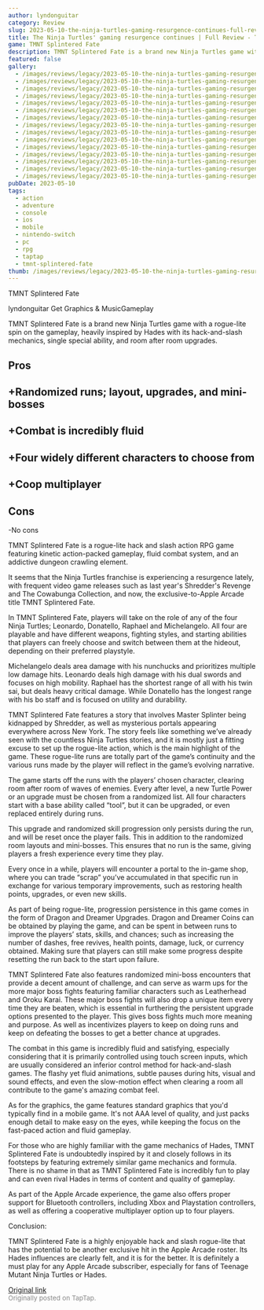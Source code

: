 ```yaml
---
author: lyndonguitar
category: Review
slug: 2023-05-10-the-ninja-turtles-gaming-resurgence-continues-full-review-tmnt-splintered-fate
title: The Ninja Turtles' gaming resurgence continues | Full Review - TMNT Splintered Fate
game: TMNT Splintered Fate
description: TMNT Splintered Fate is a brand new Ninja Turtles game with a rogue-lite spin on the gameplay, heavily inspired by Hades with its hack-and-slash mechanics, single special ability, and room after room upgrades.
featured: false
gallery:
  - /images/reviews/legacy/2023-05-10-the-ninja-turtles-gaming-resurgence-continues--full-review---tmnt-splintered-fate-0.avif
  - /images/reviews/legacy/2023-05-10-the-ninja-turtles-gaming-resurgence-continues--full-review---tmnt-splintered-fate-1.avif
  - /images/reviews/legacy/2023-05-10-the-ninja-turtles-gaming-resurgence-continues--full-review---tmnt-splintered-fate-2.avif
  - /images/reviews/legacy/2023-05-10-the-ninja-turtles-gaming-resurgence-continues--full-review---tmnt-splintered-fate-3.avif
  - /images/reviews/legacy/2023-05-10-the-ninja-turtles-gaming-resurgence-continues--full-review---tmnt-splintered-fate-4.avif
  - /images/reviews/legacy/2023-05-10-the-ninja-turtles-gaming-resurgence-continues--full-review---tmnt-splintered-fate-5.avif
  - /images/reviews/legacy/2023-05-10-the-ninja-turtles-gaming-resurgence-continues--full-review---tmnt-splintered-fate-6.avif
  - /images/reviews/legacy/2023-05-10-the-ninja-turtles-gaming-resurgence-continues--full-review---tmnt-splintered-fate-7.avif
  - /images/reviews/legacy/2023-05-10-the-ninja-turtles-gaming-resurgence-continues--full-review---tmnt-splintered-fate-8.avif
  - /images/reviews/legacy/2023-05-10-the-ninja-turtles-gaming-resurgence-continues--full-review---tmnt-splintered-fate-9.avif
  - /images/reviews/legacy/2023-05-10-the-ninja-turtles-gaming-resurgence-continues--full-review---tmnt-splintered-fate-10.avif
  - /images/reviews/legacy/2023-05-10-the-ninja-turtles-gaming-resurgence-continues--full-review---tmnt-splintered-fate-11.avif
  - /images/reviews/legacy/2023-05-10-the-ninja-turtles-gaming-resurgence-continues--full-review---tmnt-splintered-fate-12.avif
  - /images/reviews/legacy/2023-05-10-the-ninja-turtles-gaming-resurgence-continues--full-review---tmnt-splintered-fate-13.avif
  - /images/reviews/legacy/2023-05-10-the-ninja-turtles-gaming-resurgence-continues--full-review---tmnt-splintered-fate-14.avif
pubDate: 2023-05-10
tags:
  - action
  - adventure
  - console
  - ios
  - mobile
  - nintendo-switch
  - pc
  - rpg
  - taptap
  - tmnt-splintered-fate
thumb: /images/reviews/legacy/2023-05-10-the-ninja-turtles-gaming-resurgence-continues--full-review---tmnt-splintered-fate-0.avif
---
```


TMNT Splintered Fate

lyndonguitar
Get
Graphics & MusicGameplay

TMNT Splintered Fate is a brand new Ninja Turtles game with a rogue-lite spin on the gameplay, heavily inspired by Hades with its hack-and-slash mechanics, single special ability, and room after room upgrades.




## Pros



## +Randomized runs; layout, upgrades, and mini-bosses


## +Combat is incredibly fluid


## +Four widely different characters to choose from


## +Coop multiplayer




## Cons


-No cons

TMNT Splintered Fate is a rogue-lite hack and slash action RPG game featuring kinetic action-packed gameplay, fluid combat system, and an addictive dungeon crawling element.

It seems that the Ninja Turtles franchise is experiencing a resurgence lately, with frequent video game releases such as last year's Shredder's Revenge and The Cowabunga Collection, and now, the exclusive-to-Apple Arcade title TMNT Splintered Fate.

In TMNT Splintered Fate, players will take on the role of any of the four Ninja Turtles; Leonardo, Donatello, Raphael and Michelangelo. All four are playable and have different weapons, fighting styles, and starting abilities that players can freely choose and switch between them at the hideout, depending on their preferred playstyle.

Michelangelo deals area damage with his nunchucks and prioritizes multiple low damage hits. Leonardo deals high damage with his dual swords and focuses on high mobility. Raphael has the shortest range of all with his twin sai, but deals heavy critical damage. While Donatello has the longest range with his bo staff and is focused on utility and durability.

TMNT Splintered Fate features a story that involves Master Splinter being kidnapped by Shredder, as well as mysterious portals appearing everywhere across New York. The story feels like something we’ve already seen with the countless Ninja Turtles stories, and it is mostly just a fitting excuse to set up the rogue-lite action, which is the main highlight of the game. These rogue-lite runs are totally part of the game’s continuity and the various runs made by the player will reflect in the game’s evolving narrative.

The game starts off the runs with the players’ chosen character, clearing room after room of waves of enemies. Every after level, a new Turtle Power or an upgrade must be chosen from a randomized list. All four characters start with a base ability called “tool”, but it can be upgraded, or even replaced entirely during runs.

This upgrade and randomized skill progression only persists during the run, and will be reset once the player fails. This in addition to the randomized room layouts and mini-bosses. This ensures that no run is the same, giving players a fresh experience every time they play.

Every once in a while, players will encounter a portal to the in-game shop, where you can trade “scrap” you’ve accumulated in that specific run in exchange for various temporary improvements, such as restoring health points, upgrades, or even new skills.

As part of being rogue-lite, progression persistence in this game comes in the form of Dragon and Dreamer Upgrades. Dragon and Dreamer Coins can be obtained by playing the game, and can be spent in between runs to improve the players’ stats, skills, and chances; such as increasing the number of dashes, free revives, health points, damage, luck, or currency obtained. Making sure that players can still make some progress despite resetting the run back to the start upon failure.

TMNT Splintered Fate also features randomized mini-boss encounters that provide a decent amount of challenge, and can serve as warm ups for the more major boss fights featuring familiar characters such as Leatherhead and Oroku Karai. These major boss fights will also drop a unique item every time they are beaten, which is essential in furthering the persistent upgrade options presented to the player. This gives boss fights much more meaning and purpose. As well as incentivizes players to keep on doing runs and keep on defeating the bosses to get a better chance at upgrades.

The combat in this game is incredibly fluid and satisfying, especially considering that it is primarily controlled using touch screen inputs, which are usually considered an inferior control method for hack-and-slash games. The flashy yet fluid animations, subtle pauses during hits, visual and sound effects, and even the slow-motion effect when clearing a room all contribute to the game's amazing combat feel.

As for the graphics, the game features standard graphics that you'd typically find in a mobile game. It's not AAA level of quality, and just packs enough detail to make easy on the eyes, while keeping the focus on the fast-paced action and fluid gameplay.

For those who are highly familiar with the game mechanics of Hades, TMNT Splintered Fate is undoubtedly inspired by it and closely follows in its footsteps by featuring extremely similar game mechanics and formula. There is no shame in that as TMNT Splintered Fate is incredibly fun to play and can even rival Hades in terms of content and quality of gameplay.

As part of the Apple Arcade experience, the game also offers proper support for Bluetooth controllers, including Xbox and Playstation controllers, as well as offering a cooperative multiplayer option up to four players.

Conclusion:

TMNT Splintered Fate is a highly enjoyable hack and slash rogue-lite that has the potential to be another exclusive hit in the Apple Arcade roster. Its Hades influences are clearly felt, and it is for the better. It is definitely a must play for any Apple Arcade subscriber, especially for fans of Teenage Mutant Ninja Turtles or Hades.

[Original link](https://www.taptap.io/post/5388027)<br><span style="font-size: 0.95em; color: #888;">Originally posted on TapTap.</span>